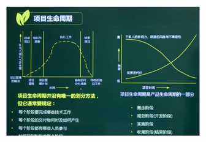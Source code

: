![image-20210319145320041](https://github.com/laughingfuzihao/Information-system-project-manager/blob/master/picture/image-20210319145320041.png)











































